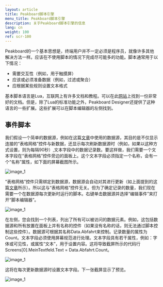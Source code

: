 ```yaml
---
layout: article
title: Peakboard脚本引擎
menu_title: Peakboard脚本引擎
description: 关于Peakboard脚本引擎的信息
lang: cn
weight: 100
ref: scr-100
---
```

Peakboard的一个基本思想是，终端用户并不一定必须是程序员，就像许多其他解决方法一样。应该在不使用脚本的情况下完成尽可能多的功能。脚本通常用于以下情况：

* 需要交互性（例如，用于触摸屏）
* 应该或必须准备数据（例如，过滤或聚合）
* 应根据某些规则设置文本格式

基本脚本语言是Lua，互联网上有许多文档和教程。可以在此[网站](https://www.lua.org/docs.html)上找到一份非常好的文档。但是，除了Lua的标准功能之外，Peakboard Designer还提供了这种语言的一些扩展。这些扩展可以在脚本编辑器的左侧找到。


## 事件脚本

我们假设一个简单的数据源，例如在这篇[文章](/tutorials/03-cn-xml-data.html)中使用的数据源，其目的是不仅显示连接的“表格网格”控件与新数据，还显示每次刷新数据源时（例如，如果以这种方式设置，则为每隔90秒）,文本字段中的数据记录数。要这样做，我们需要一个文本字段在“表格网格”控件旁边的面板上。这个文本字段必须指定一个名称，会有一个“名称”属性，如下面的屏幕截图所示。

![image_1](/assets/images/scripting/engine/TutorialScripting01.png)

“表格网格”控件只需绑定到数据源，数据源会自动对其进行更新（如上面提到的这篇[文章](/tutorials/03-cn-xml-data.html)所示）。所以这与“表格网格”控件无关。但为了确定记录的数量，我们现在需要一个在数据源每次更新时运行的脚本。右键单击数据源并选择“编辑事件”来打开“脚本编辑器”。

![image_1](/assets/images/scripting/engine/TutorialScripting02.png)

在左侧，您会找到一个列表，列出了所有可以被访问的数据元素。例如，这包括数据源和所有放置在面板上并有名称的控件（如果没有名称的话，则无法通过脚本控制这些控件）。数据源可根据其名称Data.Abfahrt来控制。记录数量的属性为Count。文本字段必须使用屏幕规范进行处理。文本字段具有若干属性，例如：字体或可见性，或属性“文本”，用于设置内容。这将导致截屏所示的代码行Screens[0].MeinTextfeld.Text = Data.Abfahrt.Count。

![image_1](/assets/images/scripting/engine/TutorialScripting03.png)

这将在每次更新数据源时设置文本字段。下一张截屏显示了预览。

![image_1](/assets/images/scripting/engine/TutorialScripting04.png)
